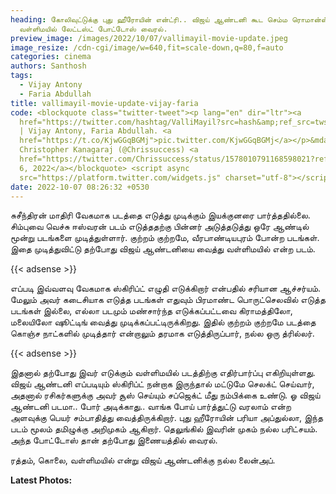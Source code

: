 ```yaml
---
heading: கோலிவுட்டுக்கு புது ஹீரோயின் என்ட்ரி.. விஜய் ஆண்டனி கூட செம்ம ரொமான்ஸ்.
  வள்ளிமயில் லேட்டஸ்ட் போட்டோஸ் வைரல்.
preview_image: /images/2022/10/07/vallimayil-movie-update.jpeg
image_resize: /cdn-cgi/image/w=640,fit=scale-down,q=80,f=auto
categories: cinema
authors: Santhosh
tags:
  - Vijay Antony
  - Faria Abdullah
title: vallimayil-movie-update-vijay-faria
code: <blockquote class="twitter-tweet"><p lang="en" dir="ltr"><a
  href="https://twitter.com/hashtag/ValliMayil?src=hash&amp;ref_src=twsrc%5Etfw">#ValliMayil</a>
  | Vijay Antony, Faria Abdullah. <a
  href="https://t.co/KjwGGqBGMj">pic.twitter.com/KjwGGqBGMj</a></p>&mdash;
  Christopher Kanagaraj (@Chrissuccess) <a
  href="https://twitter.com/Chrissuccess/status/1578010791168598021?ref_src=twsrc%5Etfw">October
  6, 2022</a></blockquote> <script async
  src="https://platform.twitter.com/widgets.js" charset="utf-8"></script>
date: 2022-10-07 08:26:32 +0530
---
```

சுசீந்திரன் மாதிரி வேகமாக படத்தை எடுத்து முடிக்கும் இயக்குனரை பார்த்ததில்லை. சிம்புவை வெச்சு ஈஸ்வரன் படம் எடுத்ததற்கு பின்னர் அடுத்தடுத்து ஒரே ஆண்டில் மூன்று படங்களை முடித்துள்ளார். குற்றம் குற்றமே, வீரபாண்டியபுரம் போன்ற படங்கள். இதை முடித்துவிட்டு தற்போது விஜய் ஆண்டனியை வைத்து வள்ளிமயில் என்ற படம்.

{{< adsense >}}

எப்படி இவ்வளவு வேகமாக ஸ்கிரிப்ட் எழுதி எடுக்கிறார் என்பதில் சரியான ஆச்சர்யம். மேலும் அவர் கடைசியாக எடுத்த படங்கள் எதுவும் பிரமாண்ட பொருட்செலவில் எடுத்த படங்கள் இல்லை, எல்லா படமும் மண்சார்ந்த எடுக்கப்பட்டவை கிராமத்திலோ, மலையிலோ ஷூட்டிங் வைத்து முடிக்கப்பட்டிருக்கிறது. இதில் குற்றம் குற்றமே படத்தை கொஞ்ச நாட்களில் முடித்தார் என்றாலும் தரமாக எடுத்திருப்பார், நல்ல ஒரு த்ரில்லர்.

{{< adsense >}}

இதனால் தற்போது இவர் எடுக்கும் வள்ளிமயில் படத்திற்கு எதிர்பார்ப்பு எகிறியுள்ளது. விஜய் ஆண்டனி எப்படியும் ஸ்கிரிப்ட் நன்றாக இருந்தால் மட்டுமே செலக்ட் செய்வார், அதனால் ரசிகர்களுக்கு அவர் சூஸ் செய்யும் சப்ஜெக்ட் மீது நம்பிக்கை உண்டு. ஓ விஜய் ஆண்டனி படமா.. போர் அடிக்காது.. வாங்க போய் பார்த்துட்டு வரலாம் என்ற அளவுக்கு பெயர் சம்பாதித்து வைத்திருக்கிறார். புது ஹீரோயின் பரியா அப்துல்லா, இந்த படம் மூலம் தமிழுக்கு அறிமுகம் ஆகிறார். தெலுங்கில் இவரின் முகம் நல்ல பரிட்சயம். அந்த போட்டோஸ் தான் தற்போது இணையத்தில் வைரல்.

ரத்தம், கொலை, வள்ளிமயில் என்று விஜய் ஆண்டனிக்கு நல்ல லைன்அப்.

**L﻿atest Photos:**